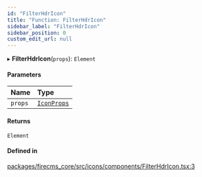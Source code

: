 ```yaml
---
id: "FilterHdrIcon"
title: "Function: FilterHdrIcon"
sidebar_label: "FilterHdrIcon"
sidebar_position: 0
custom_edit_url: null
---
```


▸ **FilterHdrIcon**(`props`): `Element`

#### Parameters

| Name | Type |
| :------ | :------ |
| `props` | [`IconProps`](../types/IconProps.md) |

#### Returns

`Element`

#### Defined in

[packages/firecms_core/src/icons/components/FilterHdrIcon.tsx:3](https://github.com/FireCMSco/firecms/blob/d45f3739/packages/firecms_core/src/icons/components/FilterHdrIcon.tsx#L3)
